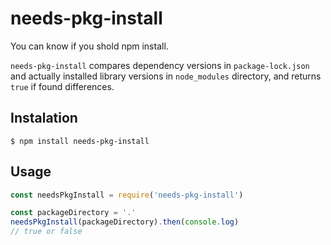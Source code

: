 # needs-pkg-install

You can know if you shold npm install.

`needs-pkg-install` compares dependency versions in `package-lock.json` and actually installed library versions in `node_modules` directory, and returns `true` if found differences.

## Instalation

```
$ npm install needs-pkg-install
```

## Usage

```js
const needsPkgInstall = require('needs-pkg-install')

const packageDirectory = '.'
needsPkgInstall(packageDirectory).then(console.log)
// true or false
```
